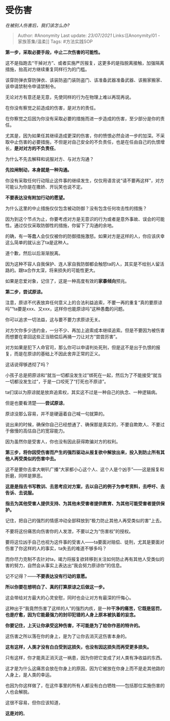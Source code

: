 # 受伤害
*在被别人伤害后，我们该怎么办?*

> Author: #Anonymity
> Last update: *23/07/2021* 
> Links:[[Anonymity/01 - 家族答集/温柔]]
> Tags:  #方法实践SOP  

**第一步，采取必要手段，中止二次伤害的可能性。**

这不是指跑去“干掉对方”、或者实施严厉报复，这更多的是指脱离接触，加强隔离措施，抬高对方继续重复同样行为的门槛。

该穿防弹衣穿防弹衣、该装防盗门装防盗门、该准备武器准备武器、该搬家搬家、该申请禁制令申请禁制令。

无论对方有意还是无意，先使同样的行为在物理上难以再现再说。

在你没有察觉之前造成的伤害，是对方的责任。

在你察觉之后因为你没有采取必要的措施而进一步造成的伤害，至少部分是你的责任。

尤其是，因为如果任其继续造成更深的伤害，你的愤恨必然会进一步的加深。不采取中止伤害的必要措施，不但是对自己安全的不负责任，也是在任由自己的仇恨增长，**是对对方的不负责任**。

为什么不先去解释和说服对方、与对方沟通？

**先拉闸制动，本身就是一种沟通。**

你没有采取任何行动阻止这件事的继续发生，仅仅用语言说“请不要再这样”，对方可能认为你是在撒娇、开玩笑也说不定。

**不要表达没有附加行动的愿望。**

为什么这里的中止措施仅仅包含被动防御？没有包含任何攻击性的措施？

因为到这个节点为止，你要考虑对方是无意识的行为或者是意外事故、误会的可能性。通过仅仅采取防御性的措施，你留下了沟通的余地。

的确，有一等蠢人会仅仅被你的防御措施激怒。如果对方是这样的人，你应该庆幸这么简单的就认出了ta是这种人。

道个歉，然后以后渐渐脱离。

因为这种不容人自我保护、连人家自我防御都会触怒ta的人，其实是不给别人留活路的。跟ta合作太深，将来损失的可能性更大。

如果是恋爱对象，记住了，这是一种高度有效的**家暴倾向**预兆。

**第二步，尝试原谅。**

注意，原谅不代表放弃任何意义上的合法利益追索，不要一再的重复“真的要原谅吗”“ta要是xxx、又xxx，这样你也能原谅吗”这种愚蠢的问题。

你可以追求一切法益，这与要不要力求原谅无关。

对方欠你多少违约金，一分不少、再加上追索成本继续追索。但是不要因为被伤害而想要在拿回这些正当赔偿后再捅一刀让对方“尝尝厉害”。

对方如果是犯下人命官司，那么你可以申请判处死刑，但是这不是出于仇恨的报复，而是在原谅的基础上不因此舍弃正常的正义。

这话说得够透彻了吗？

小孩子总是把原谅和“就当一切都没发生过”绑死在一起，然后为了不能接受“就当一切都没发生过”，于是一口咬死了“打死也不原谅”。

ta们误以为原谅就是放弃追索权，其实这不过是一种自己的执念、一种逻辑病。

但是也要看清楚——**尝试原谅**。

原谅没那么容易，并不是硬逼着自己喊一句就算的。

说出来的时候，确保你自己已经想通了、确保那是真实的，不要自欺欺人、不要过于傲慢的高估自己的宽容能力。

因为虽然你是受害人，你也没有因此获得欺骗对方的权利。

**第三步，将你因受伤害而产生的强烈驱动从报复欲中解放出来，投入到防止所有其他人再受类似的伤害中去。**

这不是要你去拿大喇叭广播“大家都小心这个人、这个人是个凶手”——这是报复和折磨，同样是罪恶。

**这是是指去书写教训、去思考应对方案，去以自己的例子为参考资料，去呼吁、去告诉、去说服。**

**指去为其他受害人提供支持、为其他未受害者提供教育、为其他可能受害者提供保护。**

记住，把自己的强烈的情感冲动全部释放到“极力防止其他人再受类似的害”上去。

不要将这份痛苦向伤害你的人发泄，不要以之为“伤害权”的授权。

要将这位凶手自己也视为这件事的受害人——ta要面对赔偿、徒刑，尤其是要面对伤害了你这样的人的事实，ta失去的难道不够多吗？

而你尽力克制不去针对ta，竭力将报复欲转移到关注如何防止再有其他人受类似的害的努力，自然会从事实上表达出“我会努力原谅你”的信息。

记不记得？——**不要表达没有行动的意愿。**

**所以你要在想明白了、真的打算原谅之后做这一步。**

这会带给对方最大的心灵安慰，同时也会让对方有最深的忏悔心。

这种出于“我竟然伤害了这样的人”的强烈内疚，是一种**干净的痛苦，它既是惩罚，也是疗愈，因为它能最强力的封印犯错的人身上原本被执着的妄念。**

  


**你要记住，上天让你承受这种伤害，不可能是为了给你作恶的特许的。**

这伤害之所以落在你的身上，是为了让你去消灭这伤害本身的。

**这有这样，人类才没有白白受到这损失，也没有因这损失而再受更多损失。**

只有这样，你才能真正消灭这一祸患，因为你把它变成了对人类有净收益的东西。

这才是为什么这痛苦会放在你身上的原因，因为它被放在你身上而不是走其他路的人身上，是人类的幸运。

也因为你这样做了，在这件事里的所有人都没有白白牺牲——包括那位实施伤害的人也会解脱。

这很不容易，但你应该知道，

**这是对的**。



